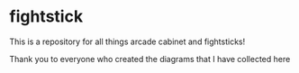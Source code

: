 # fightstick
This is a repository for all things arcade cabinet and fightsticks!

Thank you to everyone who created the diagrams that I have collected here
